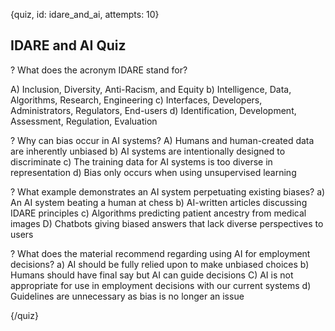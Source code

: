 
{quiz, id: idare_and_ai, attempts: 10}

## IDARE and AI Quiz

? What does the acronym IDARE stand for?

A) Inclusion, Diversity, Anti-Racism, and Equity
b) Intelligence, Data, Algorithms, Research, Engineering
c) Interfaces, Developers, Administrators, Regulators, End-users
d) Identification, Development, Assessment, Regulation, Evaluation

? Why can bias occur in AI systems?
A) Humans and human-created data are inherently unbiased
b) AI systems are intentionally designed to discriminate
c) The training data for AI systems is too diverse in representation
d) Bias only occurs when using unsupervised learning

? What example demonstrates an AI system perpetuating existing biases?
a) An AI system beating a human at chess
b) AI-written articles discussing IDARE principles
c) Algorithms predicting patient ancestry from medical images
D) Chatbots giving biased answers that lack diverse perspectives to users

? What does the material recommend regarding using AI for employment decisions?
a) AI should be fully relied upon to make unbiased choices
b) Humans should have final say but AI can guide decisions
C) AI is not appropriate for use in employment decisions with our current systems
d) Guidelines are unnecessary as bias is no longer an issue

{/quiz}
